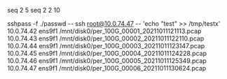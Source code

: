 seq 2 5
seq 2 2 10

sshpass -f ./passwd -- ssh root@10.0.74.47 -- 'echo "test" >> /tmp/testx'
10.0.74.42 ens9f1 /mnt/disk0/per_100G_00001_20211011121113.pcap
10.0.74.43 ens9f1 /mnt/disk0/per_100G_00002_20211011122110.pcap
10.0.74.44 ens9f1 /mnt/disk0/per_100G_00003_20211011123147.pcap
10.0.74.45 ens9f1 /mnt/disk0/per_100G_00004_20211011124228.pcap
10.0.74.46 ens9f1 /mnt/disk0/per_100G_00005_20211011125349.pcap
10.0.74.47 ens9f1 /mnt/disk0/per_100G_00006_20211011130624.pcap
